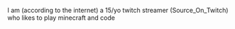 I am (according to the internet) a 15/yo twitch streamer (Source_On_Twitch) who likes to play minecraft and code 
